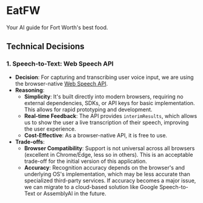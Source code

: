 # EatFW

Your AI guide for Fort Worth's best food.

## Technical Decisions

### 1. Speech-to-Text: Web Speech API

- **Decision**: For capturing and transcribing user voice input, we are using the browser-native [Web Speech API](https://developer.mozilla.org/en-US/docs/Web/API/Web_Speech_API).
- **Reasoning**:
  - **Simplicity**: It's built directly into modern browsers, requiring no external dependencies, SDKs, or API keys for basic implementation. This allows for rapid prototyping and development.
  - **Real-time Feedback**: The API provides `interimResults`, which allows us to show the user a live transcription of their speech, improving the user experience.
  - **Cost-Effective**: As a browser-native API, it is free to use.
- **Trade-offs**:
  - **Browser Compatibility**: Support is not universal across all browsers (excellent in Chrome/Edge, less so in others). This is an acceptable trade-off for the initial version of this application.
  - **Accuracy**: Recognition accuracy depends on the browser's and underlying OS's implementation, which may be less accurate than specialized third-party services. If accuracy becomes a major issue, we can migrate to a cloud-based solution like Google Speech-to-Text or AssemblyAI in the future.
